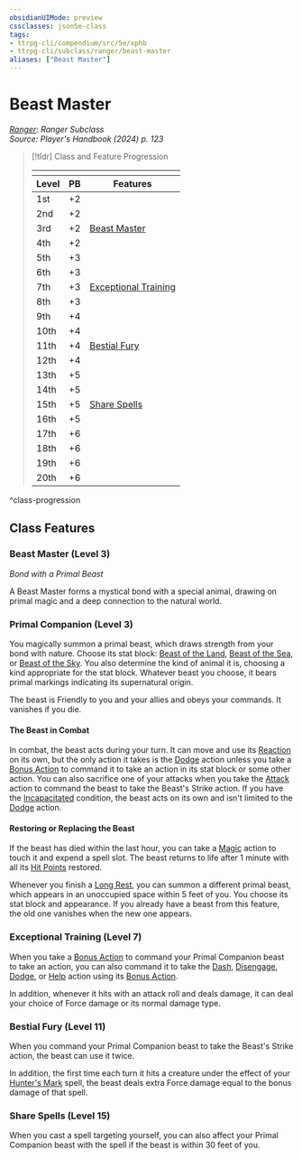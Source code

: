```yaml
---
obsidianUIMode: preview
cssclasses: json5e-class
tags:
- ttrpg-cli/compendium/src/5e/xphb
- ttrpg-cli/subclass/ranger/beast-master
aliases: ["Beast Master"]
---
```

# Beast Master
*[Ranger](./ranger-xphb.md): Ranger Subclass*  
*Source: Player's Handbook (2024) p. 123*  

> [!tldr] Class and Feature Progression
> 
> <table class="class-progression">
> <thead>
> <tr><th colspan='3'></th></tr>
> <tr class="class-progression"><th class"level">Level</th><th class"pb">PB</th><th class"feature">Features</th></tr>
> </thead><tbody>
> <tr class="class-progression"><td class"level">1st</td><td class"pb">+2</td><td class"feature"></td></tr>
> <tr class="class-progression"><td class"level">2nd</td><td class"pb">+2</td><td class"feature"></td></tr>
> <tr class="class-progression"><td class"level">3rd</td><td class"pb">+2</td><td class"feature"><a href='#Beast Master (Level 3)' class='internal-link'>Beast Master</a></td></tr>
> <tr class="class-progression"><td class"level">4th</td><td class"pb">+2</td><td class"feature"></td></tr>
> <tr class="class-progression"><td class"level">5th</td><td class"pb">+3</td><td class"feature"></td></tr>
> <tr class="class-progression"><td class"level">6th</td><td class"pb">+3</td><td class"feature"></td></tr>
> <tr class="class-progression"><td class"level">7th</td><td class"pb">+3</td><td class"feature"><a href='#Exceptional Training (Level 7)' class='internal-link'>Exceptional Training</a></td></tr>
> <tr class="class-progression"><td class"level">8th</td><td class"pb">+3</td><td class"feature"></td></tr>
> <tr class="class-progression"><td class"level">9th</td><td class"pb">+4</td><td class"feature"></td></tr>
> <tr class="class-progression"><td class"level">10th</td><td class"pb">+4</td><td class"feature"></td></tr>
> <tr class="class-progression"><td class"level">11th</td><td class"pb">+4</td><td class"feature"><a href='#Bestial Fury (Level 11)' class='internal-link'>Bestial Fury</a></td></tr>
> <tr class="class-progression"><td class"level">12th</td><td class"pb">+4</td><td class"feature"></td></tr>
> <tr class="class-progression"><td class"level">13th</td><td class"pb">+5</td><td class"feature"></td></tr>
> <tr class="class-progression"><td class"level">14th</td><td class"pb">+5</td><td class"feature"></td></tr>
> <tr class="class-progression"><td class"level">15th</td><td class"pb">+5</td><td class"feature"><a href='#Share Spells (Level 15)' class='internal-link'>Share Spells</a></td></tr>
> <tr class="class-progression"><td class"level">16th</td><td class"pb">+5</td><td class"feature"></td></tr>
> <tr class="class-progression"><td class"level">17th</td><td class"pb">+6</td><td class"feature"></td></tr>
> <tr class="class-progression"><td class"level">18th</td><td class"pb">+6</td><td class"feature"></td></tr>
> <tr class="class-progression"><td class"level">19th</td><td class"pb">+6</td><td class"feature"></td></tr>
> <tr class="class-progression"><td class"level">20th</td><td class"pb">+6</td><td class"feature"></td></tr>
> </tbody></table>

^class-progression


## Class Features

### Beast Master (Level 3)

*Bond with a Primal Beast*

A Beast Master forms a mystical bond with a special animal, drawing on primal magic and a deep connection to the natural world.

### Primal Companion (Level 3)

You magically summon a primal beast, which draws strength from your bond with nature. Choose its stat block: [Beast of the Land](2-Mechanics/CLI/bestiary/beast/beast-of-the-land-xphb.md), [Beast of the Sea](2-Mechanics/CLI/bestiary/beast/beast-of-the-sea-xphb.md), or [Beast of the Sky](2-Mechanics/CLI/bestiary/beast/beast-of-the-sky-xphb.md). You also determine the kind of animal it is, choosing a kind appropriate for the stat block. Whatever beast you choose, it bears primal markings indicating its supernatural origin.

The beast is Friendly to you and your allies and obeys your commands. It vanishes if you die.

#### The Beast in Combat

In combat, the beast acts during your turn. It can move and use its [Reaction](2-Mechanics/CLI/rules/variant-rules/reaction-xphb.md) on its own, but the only action it takes is the [Dodge](2-Mechanics/CLI/rules/actions.md#Dodge) action unless you take a [Bonus Action](2-Mechanics/CLI/rules/variant-rules/bonus-action-xphb.md) to command it to take an action in its stat block or some other action. You can also sacrifice one of your attacks when you take the [Attack](2-Mechanics/CLI/rules/actions.md#Attack) action to command the beast to take the Beast's Strike action. If you have the [Incapacitated](2-Mechanics/CLI/rules/conditions.md#Incapacitated) condition, the beast acts on its own and isn't limited to the [Dodge](2-Mechanics/CLI/rules/actions.md#Dodge) action.

#### Restoring or Replacing the Beast

If the beast has died within the last hour, you can take a [Magic](2-Mechanics/CLI/rules/actions.md#Magic) action to touch it and expend a spell slot. The beast returns to life after 1 minute with all its [Hit Points](2-Mechanics/CLI/rules/variant-rules/hit-points-xphb.md) restored.

Whenever you finish a [Long Rest](2-Mechanics/CLI/rules/variant-rules/long-rest-xphb.md), you can summon a different primal beast, which appears in an unoccupied space within 5 feet of you. You choose its stat block and appearance. If you already have a beast from this feature, the old one vanishes when the new one appears.

### Exceptional Training (Level 7)

When you take a [Bonus Action](2-Mechanics/CLI/rules/variant-rules/bonus-action-xphb.md) to command your Primal Companion beast to take an action, you can also command it to take the [Dash](2-Mechanics/CLI/rules/actions.md#Dash), [Disengage](2-Mechanics/CLI/rules/actions.md#Disengage), [Dodge](2-Mechanics/CLI/rules/actions.md#Dodge), or [Help](2-Mechanics/CLI/rules/actions.md#Help) action using its [Bonus Action](2-Mechanics/CLI/rules/variant-rules/bonus-action-xphb.md).

In addition, whenever it hits with an attack roll and deals damage, it can deal your choice of Force damage or its normal damage type.

### Bestial Fury (Level 11)

When you command your Primal Companion beast to take the Beast's Strike action, the beast can use it twice.

In addition, the first time each turn it hits a creature under the effect of your [Hunter's Mark](2-Mechanics/CLI/spells/hunters-mark-xphb.md) spell, the beast deals extra Force damage equal to the bonus damage of that spell.

### Share Spells (Level 15)

When you cast a spell targeting yourself, you can also affect your Primal Companion beast with the spell if the beast is within 30 feet of you.